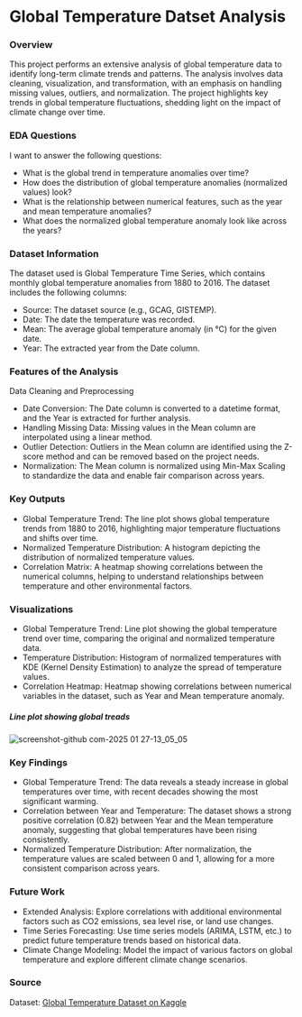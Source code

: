 # Global Temperature Datset Analysis

### Overview

This project performs an extensive analysis of global temperature data to identify long-term climate trends and patterns. The analysis involves data cleaning, visualization, and transformation, with an emphasis on handling missing values, outliers, and normalization. The project highlights key trends in global temperature fluctuations, shedding light on the impact of climate change over time.

### EDA Questions

I want to answer the following questions:

- What is the global trend in temperature anomalies over time?
- How does the distribution of global temperature anomalies (normalized values) look?
- What is the relationship between numerical features, such as the year and mean temperature anomalies?
- What does the normalized global temperature anomaly look like across the years?

### Dataset Information

The dataset used is Global Temperature Time Series, which contains monthly global temperature anomalies from 1880 to 2016. The dataset includes the following columns:

- Source: The dataset source (e.g., GCAG, GISTEMP).
- Date: The date the temperature was recorded.
- Mean: The average global temperature anomaly (in °C) for the given date.
- Year: The extracted year from the Date column.

### Features of the Analysis

Data Cleaning and Preprocessing
- Date Conversion: The Date column is converted to a datetime format, and the Year is extracted for further analysis.
- Handling Missing Data: Missing values in the Mean column are interpolated using a linear method.
- Outlier Detection: Outliers in the Mean column are identified using the Z-score method and can be removed based on the project needs.
- Normalization: The Mean column is normalized using Min-Max Scaling to standardize the data and enable fair comparison across years.

### Key Outputs

- Global Temperature Trend: The line plot shows global temperature trends from 1880 to 2016, highlighting major temperature fluctuations and shifts over time.
- Normalized Temperature Distribution: A histogram depicting the distribution of normalized temperature values.
- Correlation Matrix: A heatmap showing correlations between the numerical columns, helping to understand relationships between temperature and other environmental factors.

### Visualizations

- Global Temperature Trend: Line plot showing the global temperature trend over time, comparing the original and normalized temperature data.
- Temperature Distribution: Histogram of normalized temperatures with KDE (Kernel Density Estimation) to analyze the spread of temperature values.
- Correlation Heatmap: Heatmap showing correlations between numerical variables in the dataset, such as Year and Mean temperature anomaly.

##### Line plot showing global treads

![screenshot-github com-2025 01 27-13_05_05](https://github.com/user-attachments/assets/36eaa380-1a35-4d8c-b79d-a85226a9571b)

### Key Findings

- Global Temperature Trend: The data reveals a steady increase in global temperatures over time, with recent decades showing the most significant warming.
- Correlation between Year and Temperature: The dataset shows a strong positive correlation (0.82) between Year and the Mean temperature anomaly, suggesting that global temperatures have been rising consistently.
- Normalized Temperature Distribution: After normalization, the temperature values are scaled between 0 and 1, allowing for a more consistent comparison across years.

### Future Work

- Extended Analysis: Explore correlations with additional environmental factors such as CO2 emissions, sea level rise, or land use changes.
- Time Series Forecasting: Use time series models (ARIMA, LSTM, etc.) to predict future temperature trends based on historical data.
- Climate Change Modeling: Model the impact of various factors on global temperature and explore different climate change scenarios.

### Source

Dataset: [Global Temperature Dataset on Kaggle](https://www.kaggle.com/datasets/ianpetrustan/global-temperature-time-series)
